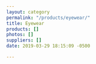```yaml
---
layout: category
permalink: "/products/eyewear/"
title: Eyewear
products: []
photos: []
suppliers: []
date: 2019-03-29 18:15:09 -0500

---
```

